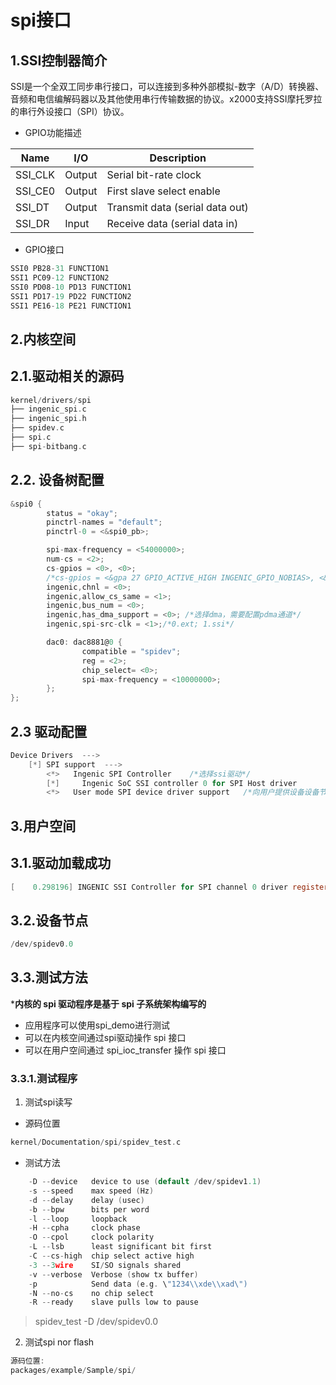 # spi接口

## 1.SSI控制器简介

SSI是一个全双工同步串行接口，可以连接到多种外部模拟-数字（A/D）转换器、音频和电信编解码器以及其他使用串行传输数据的协议。x2000支持SSI摩托罗拉的串行外设接口（SPI）协议。

* GPIO功能描述

|Name|I/O|Description|
|-|-|-|
|SSI_CLK |Output |Serial bit-rate clock|
|SSI_CE0 |Output |First slave select enable|
|SSI_DT |Output |Transmit data (serial data out)|
|SSI_DR |Input |Receive data (serial data in)|

* GPIO接口

```c
SSI0 PB28-31 FUNCTION1
SSI1 PC09-12 FUNCTION2
SSI0 PD08-10 PD13 FUNCTION1
SSI1 PD17-19 PD22 FUNCTION2
SSI1 PE16-18 PE21 FUNCTION1
```

## 2.内核空间

## 2.1.驱动相关的源码

```c
kernel/drivers/spi
├── ingenic_spi.c
├── ingenic_spi.h
├── spidev.c
├── spi.c
├── spi-bitbang.c
```

## 2.2. 设备树配置

```c
&spi0 {
        status = "okay";
        pinctrl-names = "default";
        pinctrl-0 = <&spi0_pb>;

        spi-max-frequency = <54000000>;
        num-cs = <2>;
        cs-gpios = <0>, <0>;
        /*cs-gpios = <&gpa 27 GPIO_ACTIVE_HIGH INGENIC_GPIO_NOBIAS>, <&gpa 27 GPIO_ACTIVE_HIGH INGENIC_GPIO_NOBIAS>;*/
        ingenic,chnl = <0>;
        ingenic,allow_cs_same = <1>;
        ingenic,bus_num = <0>;
        ingenic,has_dma_support = <0>; /*选择dma，需要配置pdma通道*/
        ingenic,spi-src-clk = <1>;/*0.ext; 1.ssi*/

        dac0: dac8881@0 {
                compatible = "spidev";
                reg = <2>;
                chip_select= <0>;
                spi-max-frequency = <10000000>;
        };  
};

```

## 2.3 驱动配置

```c
Device Drivers  --->
    [*] SPI support  --->
        <*>   Ingenic SPI Controller    /*选择ssi驱动*/
        [*]     Ingenic SoC SSI controller 0 for SPI Host driver
        <*>   User mode SPI device driver support   /*向用户提供设备设备节点*/
```

## 3.用户空间

## 3.1.驱动加载成功

```c
[    0.298196] INGENIC SSI Controller for SPI channel 0 driver register
```

## 3.2.设备节点

```c
/dev/spidev0.0
```

## 3.3.测试方法

***内核的 spi 驱动程序是基于 spi 子系统架构编写的**

* 应用程序可以使用spi_demo进行测试
* 可以在内核空间通过spi驱动操作 spi 接口
* 可以在用户空间通过 spi_ioc_transfer 操作 spi 接口
  
### 3.3.1.测试程序

1. 测试spi读写

* 源码位置

```c
kernel/Documentation/spi/spidev_test.c
```

* 测试方法

```c
    -D --device   device to use (default /dev/spidev1.1)
    -s --speed    max speed (Hz)
    -d --delay    delay (usec)
    -b --bpw      bits per word
    -l --loop     loopback
    -H --cpha     clock phase
    -O --cpol     clock polarity
    -L --lsb      least significant bit first
    -C --cs-high  chip select active high
    -3 --3wire    SI/SO signals shared
    -v --verbose  Verbose (show tx buffer)
    -p            Send data (e.g. \"1234\\xde\\xad\")
    -N --no-cs    no chip select
    -R --ready    slave pulls low to pause
```

>spidev_test -D /dev/spidev0.0

2. 测试spi nor flash

```c
源码位置:
packages/example/Sample/spi/
```
